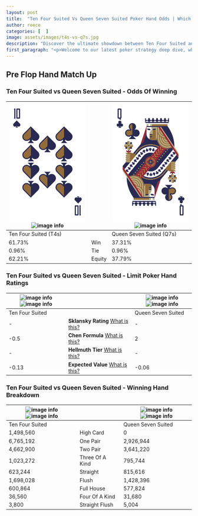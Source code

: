 ```yaml
---
layout: post
title:  "Ten Four Suited Vs Queen Seven Suited Poker Hand Odds | Which Is The Better Hand In Poker? A Complete Guide"
author: reece
categories: [  ]
image: assets/images/t4s-vs-q7s.jpg
description: "Discover the ultimate showdown between Ten Four Suited and Queen Seven Suited in poker! Uncover the odds, strategies, and scenarios where one hand triumphs over the other. Get ready to up your poker game with this thrilling analysis."
first_paragraph: "<p>Welcome to our latest poker strategy deep dive, where we're pitting two distinct hands against each other in a high-stakes showdown: Ten Four Suited vs Queen Seven Suited.</p><p>In the dynamic world of poker, every decision counts, and knowing which hand holds the upper hand is key to your success at the table.</p><p>In this article, we'll dissect these two hands, explore the scenarios where one dominates the other, and equip you with the knowledge to make strategic choices that can tip the odds in your favor.</p><p>Get ready to unravel the intriguing dynamics of these poker hands and elevate your game to new heights.</p>"
---
```




[comment]: # (sp0)

## Pre Flop Hand Match Up

<div class="table hand-ratings" markdown="1"> 



### Ten Four Suited vs Queen Seven Suited - Odds Of Winning


    
| ![image info](assets/images/hand1/t.png) ![image info](assets/images/hand1/4s.png) |  | ![image info](assets/images/hand2/q.png) ![image info](assets/images/hand2/7s.png) |
| -------- | -------- | -------- |
| Ten Four Suited (T4s) |  | Queen Seven Suited (Q7s) |
| 61.73% | Win | 37.31% |
| 0.96% | Tie | 0.96% |
| 62.21% | Equity | 37.79% |




[comment]: # (sp1)



### Ten Four Suited vs Queen Seven Suited - Limit Poker Hand Ratings


    
| ![image info](https://www.riverpairs.com/assets/images/hand1/t.png) ![image info](https://www.riverpairs.com/assets/images/hand1/4s.png) |  | ![image info](https://www.riverpairs.com/assets/images/hand2/q.png) ![image info](https://www.riverpairs.com/assets/images/hand2/7s.png) |
| -------- | -------- | -------- |
| Ten Four Suited |  | Queen Seven Suited |
| - | **Sklansky Rating** [What is this?](/sklansky-rating-explained) | - |
| -0.5 | **Chen Formula** [What is this?](/chen-formula-explained) | 2 |
| - | **Hellmuth Tier** [What is this?](/Hellmuth-tier-explained) | - |
| -0.13 | **Expected Value** [What is this?](/expected-value-explained) | -0.06 |




[comment]: # (sp2)



### Ten Four Suited vs Queen Seven Suited - Winning Hand Breakdown


    
| ![image info](https://www.riverpairs.com/assets/images/hand1/t.png) ![image info](https://www.riverpairs.com/assets/images/hand1/4s.png) |  | ![image info](https://www.riverpairs.com/assets/images/hand2/q.png) ![image info](https://www.riverpairs.com/assets/images/hand2/7s.png) |
| -------- | -------- | -------- |
| Ten Four Suited |  | Queen Seven Suited |
| 1,498,560 | High Card | 0 |
| 6,765,192 | One Pair | 2,926,944 |
| 4,662,900 | Two Pair | 3,641,220 |
| 1,023,272 | Three Of A Kind | 795,744 |
| 623,244 | Straight | 815,616 |
| 1,698,028 | Flush | 1,428,396 |
| 600,864 | Full House | 577,824 |
| 36,560 | Four Of A Kind | 31,680 |
| 3,800 | Straight Flush | 5,004 |




[comment]: # (sp3)



</div>

[comment]: # (sp4)



[comment]: # (sp5)


